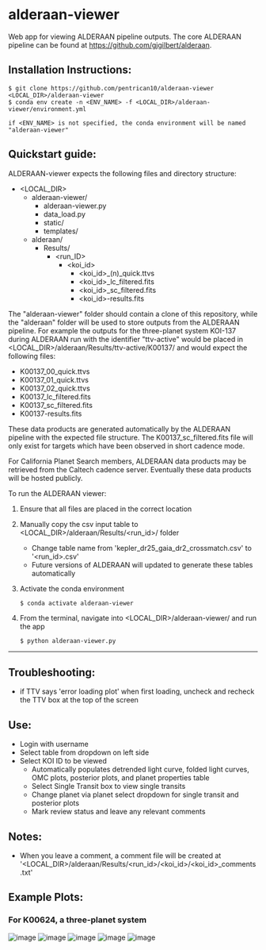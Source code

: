 # alderaan-viewer
Web app for viewing ALDERAAN pipeline outputs. The core ALDERAAN pipeline can be found at https://github.com/gjgilbert/alderaan.

## Installation Instructions:
```
$ git clone https://github.com/pentrican10/alderaan-viewer <LOCAL_DIR>/alderaan-viewer
$ conda env create -n <ENV_NAME> -f <LOCAL_DIR>/alderaan-viewer/environment.yml

if <ENV_NAME> is not specified, the conda environment will be named "alderaan-viewer"
```

## Quickstart guide:

ALDERAAN-viewer expects the following files and directory structure:

   - <LOCAL_DIR>
        - alderaan-viewer/
            - alderaan-viewer.py
            - data_load.py
            - static/
            - templates/
        - alderaan/
            - Results/
                - <run_ID>
                    - <koi_id>
                        - <koi_id>_(n)_quick.ttvs
                        - <koi_id>_lc_filtered.fits
                        - <koi_id>_sc_filtered.fits
                        - <koi_id>-results.fits

The "alderaan-viewer" folder should contain a clone of this repository, while the "alderaan" folder will be used to store outputs from the ALDERAAN pipeline. For example the outputs for the three-planet system KOI-137 during ALDERAAN run with the identifier "ttv-active" would be placed in <LOCAL_DIR>/alderaan/Results/ttv-active/K00137/ and would expect the following files:

- K00137_00_quick.ttvs
- K00137_01_quick.ttvs
- K00137_02_quick.ttvs
- K00137_lc_filtered.fits
- K00137_sc_filtered.fits
- K00137-results.fits

These data products are generated automatically by the ALDERAAN pipeline with the expected file structure. The K00137_sc_filtered.fits file will only exist for targets which have been observed in short cadence mode.

For California Planet Search members, ALDERAAN data products may be retrieved from the Caltech cadence server. Eventually these data products will be hosted publicly.


To run the ALDERAAN viewer:

1. Ensure that all files are placed in the correct location 
  
2. Manually copy the csv input table to <LOCAL_DIR>/alderaan/Results/<run_id>/ folder
    - Change table name from 'kepler_dr25_gaia_dr2_crossmatch.csv' to '<run_id>.csv'
    - Future versions of ALDERAAN will updated to generate these tables automatically

3. Activate the conda environment

    ```$ conda activate alderaan-viewer```

4. From the terminal, navigate into <LOCAL_DIR>/alderaan-viewer/ and run the app

    ```$ python alderaan-viewer.py```

-----
## Troubleshooting:
- if TTV says 'error loading plot' when first loading, uncheck and recheck the TTV box at the top of the screen

## Use:
- Login with username
- Select table from dropdown on left side
- Select KOI ID to be viewed
    - Automatically populates detrended light curve, folded light curves, OMC plots, posterior plots, and planet properties table
    - Select Single Transit box to view single transits
    - Change planet via planet select dropdown for single transit and posterior plots
    - Mark review status and leave any relevant comments
 
## Notes:
- When you leave a comment, a comment file will be created at '<LOCAL_DIR>/alderaan/Results/<run_id>/<koi_id>/<koi_id>_comments.txt'

## Example Plots:
### For K00624, a three-planet system
![image](https://github.com/user-attachments/assets/47e2ee27-fee6-4197-8024-f56888bc2297)
![image](https://github.com/user-attachments/assets/e2721b9d-5a2b-4bb6-90a7-40b6efff6b0a)
![image](https://github.com/user-attachments/assets/4d04b5b1-79ea-4a6b-bd1a-a532168255d6)
![image](https://github.com/user-attachments/assets/f2c08f6b-ba51-4bcd-88b3-63ccbaaefb6c)
![image](https://github.com/user-attachments/assets/9d0eef31-b6db-4eff-91d0-70f004118089)




